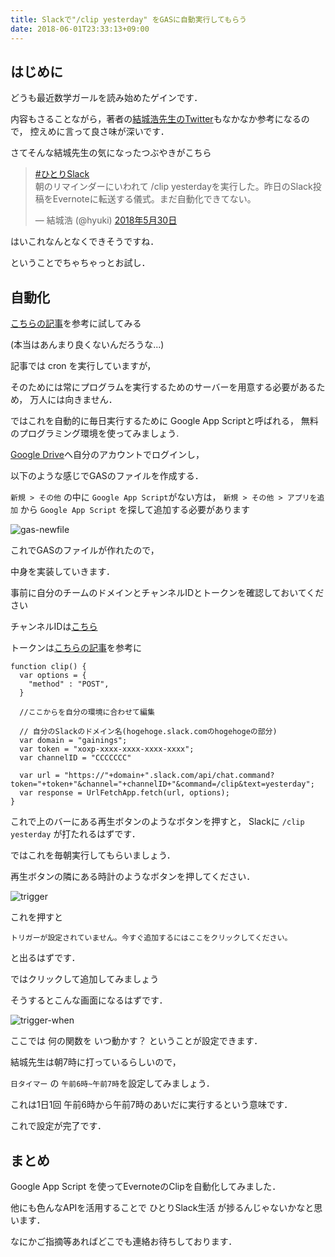 ```yaml
---
title: Slackで"/clip yesterday" をGASに自動実行してもらう
date: 2018-06-01T23:33:13+09:00
---
```


## はじめに

どうも最近数学ガールを読み始めたゲインです．

内容もさることながら，著者の[結城浩先生のTwitter](https://twitter.com/hyuki)もなかなか参考になるので，
控えめに言って良さ味が深いです．

さてそんな結城先生の気になったつぶやきがこちら

<blockquote class="twitter-tweet" data-lang="ja"><p lang="ja" dir="ltr"><a href="https://twitter.com/hashtag/%E3%81%B2%E3%81%A8%E3%82%8ASlack?src=hash&amp;ref_src=twsrc%5Etfw">#ひとりSlack</a><br>朝のリマインダーにいわれて /clip yesterdayを実行した。昨日のSlack投稿をEvernoteに転送する儀式。まだ自動化できてない。</p>&mdash; 結城浩 (@hyuki) <a href="https://twitter.com/hyuki/status/1001964561052860417?ref_src=twsrc%5Etfw">2018年5月30日</a></blockquote>
<script async src="https://platform.twitter.com/widgets.js" charset="utf-8"></script>

はいこれなんとなくできそうですね．

ということでちゃちゃっとお試し．

## 自動化

[こちらの記事](http://mirahouse.jp/n10/2018/01/17-104344.html)を参考に試してみる

(本当はあんまり良くないんだろうな...)

記事では cron を実行していますが，

そのためには常にプログラムを実行するためのサーバーを用意する必要があるため，
万人には向きません．

ではこれを自動的に毎日実行するために
Google App Scriptと呼ばれる，
無料のプログラミング環境を使ってみましょう.

[Google Drive](https://www.google.com/intl/ja_ALL/drive/)へ自分のアカウントでログインし，

以下のような感じでGASのファイルを作成する．

`新規 > その他` の中に `Google App Script`がない方は，
`新規 > その他 > アプリを追加` から `Google App Script` を探して追加する必要があります

![gas-newfile](/images/gas-newfile.png)

これでGASのファイルが作れたので，

中身を実装していきます．

事前に自分のチームのドメインとチャンネルIDとトークンを確認しておいてください

チャンネルIDは[こちら](https://api.slack.com/custom-integrations/legacy-tokens)

トークンは[こちらの記事](https://qiita.com/Yinaura/items/bd28c7b9ef614696fb7e)を参考に

```
function clip() {
  var options = {
    "method" : "POST",
  }

  //ここからを自分の環境に合わせて編集

  // 自分のSlackのドメイン名(hogehoge.slack.comのhogehogeの部分)
  var domain = "gainings"; 
  var token = "xoxp-xxxx-xxxx-xxxx-xxxx";
  var channelID = "CCCCCCC"
  
  var url = "https://"+domain+".slack.com/api/chat.command?token="+token+"&channel="+channelID+"&command=/clip&text=yesterday";
  var response = UrlFetchApp.fetch(url, options);
}
```

これで上のバーにある再生ボタンのようなボタンを押すと，
Slackに `/clip yesterday` が打たれるはずです．

ではこれを毎朝実行してもらいましょう．

再生ボタンの隣にある時計のようなボタンを押してください．

![trigger](/images/trigger.png)

これを押すと 

`トリガーが設定されていません。今すぐ追加するにはここをクリックしてください。`

と出るはずです．

ではクリックして追加してみましょう

そうするとこんな画面になるはずです．

![trigger-when](/images/trigger-when.png)

ここでは 何の関数を いつ動かす？ ということが設定できます．

結城先生は朝7時に打っているらしいので，

`日タイマー` の `午前6時~午前7時`を設定してみましょう．

これは1日1回 午前6時から午前7時のあいだに実行するという意味です．

これで設定が完了です．

## まとめ

Google App Script を使ってEvernoteのClipを自動化してみました．

他にも色んなAPIを活用することで ひとりSlack生活 が捗るんじゃないかなと思います．

なにかご指摘等あればどこでも連絡お待ちしております．
